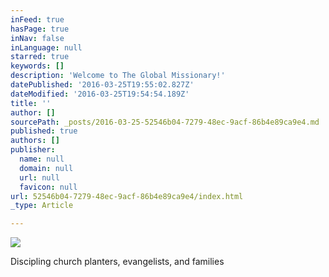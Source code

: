 ```yaml
---
inFeed: true
hasPage: true
inNav: false
inLanguage: null
starred: true
keywords: []
description: 'Welcome to The Global Missionary!'
datePublished: '2016-03-25T19:55:02.827Z'
dateModified: '2016-03-25T19:54:54.189Z'
title: ''
author: []
sourcePath: _posts/2016-03-25-52546b04-7279-48ec-9acf-86b4e89ca9e4.md
published: true
authors: []
publisher:
  name: null
  domain: null
  url: null
  favicon: null
url: 52546b04-7279-48ec-9acf-86b4e89ca9e4/index.html
_type: Article

---
```

![](https://the-grid-user-content.s3-us-west-2.amazonaws.com/135da6aa-72cc-4593-9dc5-248de5f7c5ae.jpg)

Discipling church planters, evangelists, and families